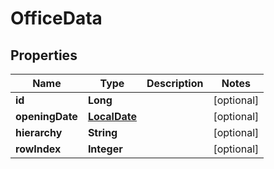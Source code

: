 
# OfficeData

## Properties
Name | Type | Description | Notes
------------ | ------------- | ------------- | -------------
**id** | **Long** |  |  [optional]
**openingDate** | [**LocalDate**](LocalDate.md) |  |  [optional]
**hierarchy** | **String** |  |  [optional]
**rowIndex** | **Integer** |  |  [optional]



